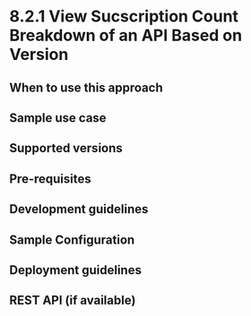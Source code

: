 # 8.2.1 View Sucscription Count Breakdown of an API Based on Version


## When to use this approach


## Sample use case


## Supported versions


## Pre-requisites


## Development guidelines

## Sample Configuration


## Deployment guidelines


## REST API (if available)

